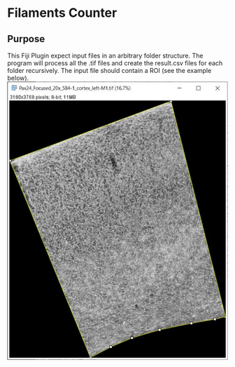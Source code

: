 # Filaments Counter

## Purpose
This Fiji Plugin expect input files in an arbitrary folder structure.
The program will process all the .tif files and create the result.csv files for each folder recursively.
The input file should contain a ROI (see the example below).
![Input *.tif image example](./ImagesForDocumentation/Input.jpg)